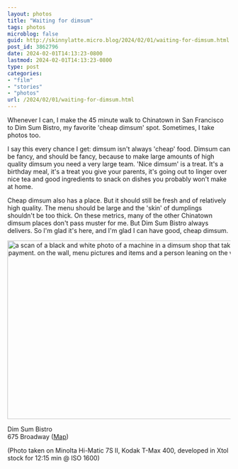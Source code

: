 ```yaml
---
layout: photos
title: "Waiting for dimsum"
tags: photos
microblog: false
guid: http://skinnylatte.micro.blog/2024/02/01/waiting-for-dimsum.html
post_id: 3862796
date: 2024-02-01T14:13:23-0800
lastmod: 2024-02-01T14:13:23-0800
type: post
categories:
- "film"
- "stories"
- "photos"
url: /2024/02/01/waiting-for-dimsum.html
---
```

Whenever I can, I make the 45 minute walk to Chinatown in San Francisco to Dim Sum Bistro, my favorite 'cheap dimsum' spot. Sometimes, I take photos too.

I say this every chance I get: dimsum isn't always 'cheap' food. Dimsum can be fancy, and should be fancy, because to make large amounts of high quality dimsum you need a very large team. 'Nice dimsum' is a treat. It's a birthday meal, it's a treat you give your parents, it's going out to linger over nice tea and good ingredients to snack on dishes you probably won't make at home.

Cheap dimsum also has a place. But it should still be fresh and of relatively high quality. The menu should be large and the 'skin' of dumplings shouldn't be too thick. On these metrics, many of the other Chinatown dimsum places don't pass muster for me. But Dim Sum Bistro always delivers. So I'm glad it's here, and I'm glad I can have good, cheap dimsum.

<img src="uploads/b87933df13.jpg" width="600" height="402" alt="a scan of a black and white photo of a machine in a dimsum shop that takes orders and payment. on the wall, menu pictures and items and a person leaning on the wall">

Dim Sum Bistro<br />
675 Broadway ([Map](https://maps.app.goo.gl/m2qwxvefAMvqPN4g7))

(Photo taken on Minolta Hi-Matic 7S II, Kodak T-Max 400, developed in Xtol stock for 12:15 min @ ISO 1600)
